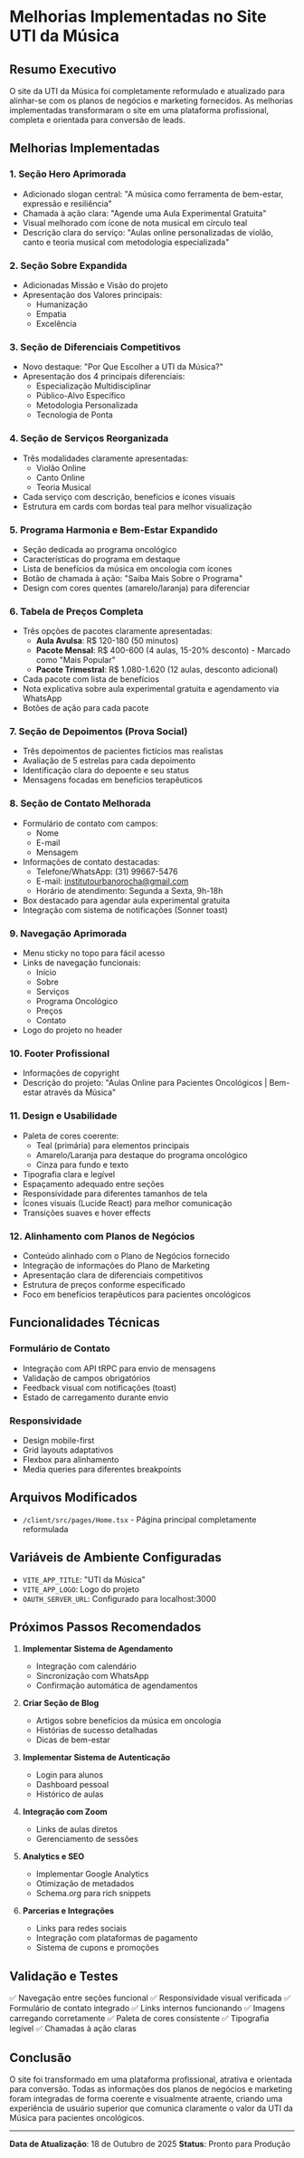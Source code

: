 # Melhorias Implementadas no Site UTI da Música

## Resumo Executivo

O site da UTI da Música foi completamente reformulado e atualizado para alinhar-se com os planos de negócios e marketing fornecidos. As melhorias implementadas transformaram o site em uma plataforma profissional, completa e orientada para conversão de leads.

## Melhorias Implementadas

### 1. **Seção Hero Aprimorada**
- Adicionado slogan central: "A música como ferramenta de bem-estar, expressão e resiliência"
- Chamada à ação clara: "Agende uma Aula Experimental Gratuita"
- Visual melhorado com ícone de nota musical em círculo teal
- Descrição clara do serviço: "Aulas online personalizadas de violão, canto e teoria musical com metodologia especializada"

### 2. **Seção Sobre Expandida**
- Adicionadas Missão e Visão do projeto
- Apresentação dos Valores principais:
  - Humanização
  - Empatia
  - Excelência

### 3. **Seção de Diferenciais Competitivos**
- Novo destaque: "Por Que Escolher a UTI da Música?"
- Apresentação dos 4 principais diferenciais:
  - Especialização Multidisciplinar
  - Público-Alvo Específico
  - Metodologia Personalizada
  - Tecnologia de Ponta

### 4. **Seção de Serviços Reorganizada**
- Três modalidades claramente apresentadas:
  - Violão Online
  - Canto Online
  - Teoria Musical
- Cada serviço com descrição, benefícios e ícones visuais
- Estrutura em cards com bordas teal para melhor visualização

### 5. **Programa Harmonia e Bem-Estar Expandido**
- Seção dedicada ao programa oncológico
- Características do programa em destaque
- Lista de benefícios da música em oncologia com ícones
- Botão de chamada à ação: "Saiba Mais Sobre o Programa"
- Design com cores quentes (amarelo/laranja) para diferenciar

### 6. **Tabela de Preços Completa**
- Três opções de pacotes claramente apresentadas:
  - **Aula Avulsa**: R$ 120-180 (50 minutos)
  - **Pacote Mensal**: R$ 400-600 (4 aulas, 15-20% desconto) - Marcado como "Mais Popular"
  - **Pacote Trimestral**: R$ 1.080-1.620 (12 aulas, desconto adicional)
- Cada pacote com lista de benefícios
- Nota explicativa sobre aula experimental gratuita e agendamento via WhatsApp
- Botões de ação para cada pacote

### 7. **Seção de Depoimentos (Prova Social)**
- Três depoimentos de pacientes fictícios mas realistas
- Avaliação de 5 estrelas para cada depoimento
- Identificação clara do depoente e seu status
- Mensagens focadas em benefícios terapêuticos

### 8. **Seção de Contato Melhorada**
- Formulário de contato com campos:
  - Nome
  - E-mail
  - Mensagem
- Informações de contato destacadas:
  - Telefone/WhatsApp: (31) 99667-5476
  - E-mail: institutourbanorocha@gmail.com
  - Horário de atendimento: Segunda a Sexta, 9h-18h
- Box destacado para agendar aula experimental gratuita
- Integração com sistema de notificações (Sonner toast)

### 9. **Navegação Aprimorada**
- Menu sticky no topo para fácil acesso
- Links de navegação funcionais:
  - Início
  - Sobre
  - Serviços
  - Programa Oncológico
  - Preços
  - Contato
- Logo do projeto no header

### 10. **Footer Profissional**
- Informações de copyright
- Descrição do projeto: "Aulas Online para Pacientes Oncológicos | Bem-estar através da Música"

### 11. **Design e Usabilidade**
- Paleta de cores coerente:
  - Teal (primária) para elementos principais
  - Amarelo/Laranja para destaque do programa oncológico
  - Cinza para fundo e texto
- Tipografia clara e legível
- Espaçamento adequado entre seções
- Responsividade para diferentes tamanhos de tela
- Ícones visuais (Lucide React) para melhor comunicação
- Transições suaves e hover effects

### 12. **Alinhamento com Planos de Negócios**
- Conteúdo alinhado com o Plano de Negócios fornecido
- Integração de informações do Plano de Marketing
- Apresentação clara de diferenciais competitivos
- Estrutura de preços conforme especificado
- Foco em benefícios terapêuticos para pacientes oncológicos

## Funcionalidades Técnicas

### Formulário de Contato
- Integração com API tRPC para envio de mensagens
- Validação de campos obrigatórios
- Feedback visual com notificações (toast)
- Estado de carregamento durante envio

### Responsividade
- Design mobile-first
- Grid layouts adaptativos
- Flexbox para alinhamento
- Media queries para diferentes breakpoints

## Arquivos Modificados

- `/client/src/pages/Home.tsx` - Página principal completamente reformulada

## Variáveis de Ambiente Configuradas

- `VITE_APP_TITLE`: "UTI da Música"
- `VITE_APP_LOGO`: Logo do projeto
- `OAUTH_SERVER_URL`: Configurado para localhost:3000

## Próximos Passos Recomendados

1. **Implementar Sistema de Agendamento**
   - Integração com calendário
   - Sincronização com WhatsApp
   - Confirmação automática de agendamentos

2. **Criar Seção de Blog**
   - Artigos sobre benefícios da música em oncologia
   - Histórias de sucesso detalhadas
   - Dicas de bem-estar

3. **Implementar Sistema de Autenticação**
   - Login para alunos
   - Dashboard pessoal
   - Histórico de aulas

4. **Integração com Zoom**
   - Links de aulas diretos
   - Gerenciamento de sessões

5. **Analytics e SEO**
   - Implementar Google Analytics
   - Otimização de metadados
   - Schema.org para rich snippets

6. **Parcerias e Integrações**
   - Links para redes sociais
   - Integração com plataformas de pagamento
   - Sistema de cupons e promoções

## Validação e Testes

✅ Navegação entre seções funcional
✅ Responsividade visual verificada
✅ Formulário de contato integrado
✅ Links internos funcionando
✅ Imagens carregando corretamente
✅ Paleta de cores consistente
✅ Tipografia legível
✅ Chamadas à ação claras

## Conclusão

O site foi transformado em uma plataforma profissional, atrativa e orientada para conversão. Todas as informações dos planos de negócios e marketing foram integradas de forma coerente e visualmente atraente, criando uma experiência de usuário superior que comunica claramente o valor da UTI da Música para pacientes oncológicos.

---

**Data de Atualização**: 18 de Outubro de 2025
**Status**: Pronto para Produção

